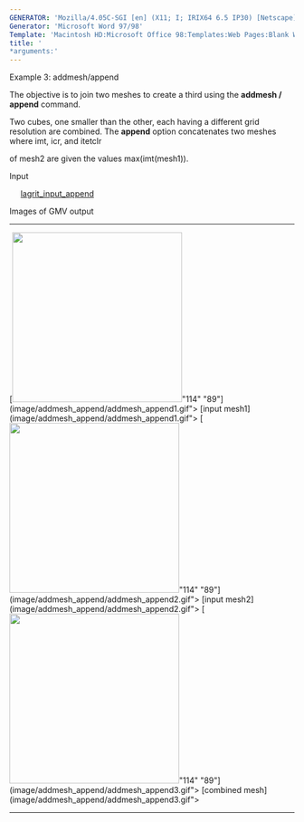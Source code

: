 ```yaml
---
GENERATOR: 'Mozilla/4.05C-SGI [en] (X11; I; IRIX64 6.5 IP30) [Netscape]'
Generator: 'Microsoft Word 97/98'
Template: 'Macintosh HD:Microsoft Office 98:Templates:Web Pages:Blank Web Page'
title: '
*arguments:'
---
```


 Example 3: addmesh/append

 The objective is to join two meshes to create a third using the
 **addmesh / append** command.

 Two cubes, one smaller than the other, each having a different grid
 resolution are combined. The **append** option concatenates two meshes
 where imt, icr, and itetclr

 of mesh2 are given the values max(imt(mesh1)).

 Input

      [lagrit\_input\_append](../lagrit_input_append)

 Images of GMV output

   --------------------------------------------------------------------------------------------------------------------------------------------------------------------------------- -------------------------------------------------------------------------------------------------------------------------------------------------------------------------------
   [<img height="300" width="300" src="/assets/images/addmesh_append/addmesh_append1_tn.gif">"114" "89"](image/addmesh_append/addmesh_append1.gif"> [input mesh1](image/addmesh_append/addmesh_append1.gif">     [<img height="300" width="300" src="/assets/images/addmesh_append/addmesh_append2_tn.gif">"114" "89"](image/addmesh_append/addmesh_append2.gif"> [input mesh2](image/addmesh_append/addmesh_append2.gif">
   [<img height="300" width="300" src="/assets/images/addmesh_append/addmesh_append3_tn.gif">"114" "89"](image/addmesh_append/addmesh_append3.gif"> [combined mesh](image/addmesh_append/addmesh_append3.gif">   
   --------------------------------------------------------------------------------------------------------------------------------------------------------------------------------- -------------------------------------------------------------------------------------------------------------------------------------------------------------------------------


